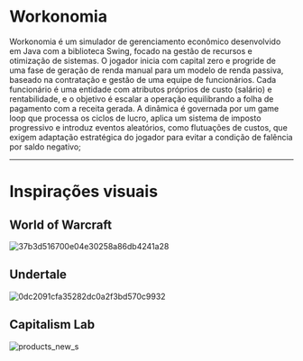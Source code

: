 # Workonomia

Workonomia é um simulador de gerenciamento econômico desenvolvido em Java com a biblioteca Swing, focado na gestão de recursos e otimização de sistemas. O jogador inicia com capital zero e progride de uma fase de geração de renda manual para um modelo de renda passiva, baseado na contratação e gestão de uma equipe de funcionários. Cada funcionário é uma entidade com atributos próprios de custo (salário) e rentabilidade, e o objetivo é escalar a operação equilibrando a folha de pagamento com a receita gerada. A dinâmica é governada por um game loop que processa os ciclos de lucro, 
aplica um sistema de imposto progressivo e introduz eventos aleatórios, como flutuações de custos, que exigem adaptação estratégica do jogador para evitar a condição de falência por saldo negativo;

--- 

# Inspirações visuais

## World of Warcraft
![37b3d516700e04e30258a86db4241a28](https://github.com/user-attachments/assets/eeae4750-8580-4ee6-8b82-4170941e1d89)


## Undertale

![0dc2091cfa35282dc0a2f3bd570c9932](https://github.com/user-attachments/assets/7b7e1824-3211-4a92-bc7a-054aedfa6464)

## Capitalism Lab

![products_new_s](https://github.com/user-attachments/assets/652caad6-1f34-476c-b4df-f9e55ee52360)

